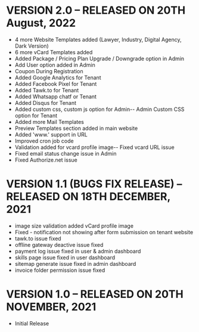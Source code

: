 # VERSION 2.0 – RELEASED ON 20TH August, 2022
- 4 more Website Templates added (Lawyer, Industry, Digital Agency, Dark Version)
- 6 more vCard Templates added
- Added Package / Pricing Plan Upgrade / Downgrade option in Admin
- Add User option added in Admin
- Coupon During Registration 
- Added Google Analytics for Tenant
- Added Facebook Pixel for Tenant
- Added Tawk.to for Tenant
- Added Whatsapp chatf or Tenant
- Added Disqus for Tenant
- Added custom css, custom js option for Admin-- Admin Custom CSS option for Tenant
- Added more Mail Templates
- Preview Templates section added in main website
- Added 'www.' support in URL
- Improved cron job code
- Validation added for vcard profile image-- Fixed vcard URL issue
- Fixed email status change issue in Admin
- Fixed Authorize.net issue

# VERSION 1.1 (BUGS FIX RELEASE) – RELEASED ON 18TH DECEMBER, 2021
- image size validation added vCard profile image
- Fixed - notification not showing after form submission on tenant website
- tawk.to issue fixed
- offline gateway deactive issue fixed
- payment log issue fixed in user & admin dashboard
- skills page issue fixed in user dashboard
- sitemap generate issue fixed in admin dashboard
- invoice folder permission issue fixed
 
# VERSION 1.0 – RELEASED ON 20TH NOVEMBER, 2021
- Initial Release
